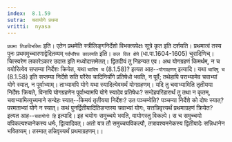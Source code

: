 ```yaml
---
index:  8.1.59
sutra:  चवायोगे प्रथमा
vritti:  nyasa
---
```


`प्रथमा तिङविभक्तिः` इति। एतेन प्रथमेति स्त्रीलिङ्गनिर्देशो विभक्त्यपेक्षः सूत्रे कृत इति दर्शयति। प्रथमात्वं तस्य पुनः प्रथममुच्चारणाद्वेदितव्यम् `गर्दंभाँश्च कालयति` इति। `कल विल क्षेपे` (धा.पा.1604-1605) चुरादिणिच्। चित्स्वरेण लकारेऽकार उदात्त इति मध्योदात्तमेतत्। द्वितदीयं तु निहन्यत एव।
अथ योगग्रहणं किमर्थम्, न च वयोरित्येव सप्तम्या निर्देशः क्रियेत, यथा `चादिष च` (8.1.58)? इत्यत आह--`योगग्रहणम्` इत्यादि। यथा `चादिषु च` (8.1.58) इति सप्तम्या निर्देशे सति परैरेव चादिनिर्योगे प्रतिषेधो भवति, न पूर्वै; तथेहापि पराभ्यामेव चवाभ्यां योगे स्यात्, न पूर्वाभ्याम्। ताभ्यामपि योगे यथा स्यादित्येवमर्थं योगग्रहणम्। यदि तु चवाभ्यामिति तृतीयया निर्देशः क्रियते, विनापि योगग्रहणेन पूर्वाभ्यामपि योगे स्यादेव प्रतिषेधः? सन्देहपरिहारार्थं तु तथा न कृतम्, चवाभ्यामित्युच्यमाने सन्देहः स्यात्--किमयं तृतीयया निर्देशः? उत पञ्चम्येति? पञ्चम्या निर्देशे को दोषः स्यात्? परमताभ्यां योगे न स्यात्।
कथं पुनर्द्वितीयादितिङन्तस्य चवाभ्यां योगः, यत्तन्निवृत्त्यर्थं प्रथमाग्रहणं क्रियेत? इत्यत आह--`चवायोगो हि` इत्यादि। इह चयोगः समुच्चये भवति, वायोगस्तु विकल्पे। स च समुच्चयो वपिकल्पश्चानेकस्य धर्मः, द्वित्वादिवत्। अतो यत्र तौ समुच्चयविकल्पौ, तत्रावश्यमनेकस्य द्वितीयादेः सन्निधानेन भवितव्यम्। तस्मात् तन्निवृत्त्यर्थं प्रथमाग्रहणम्।।

